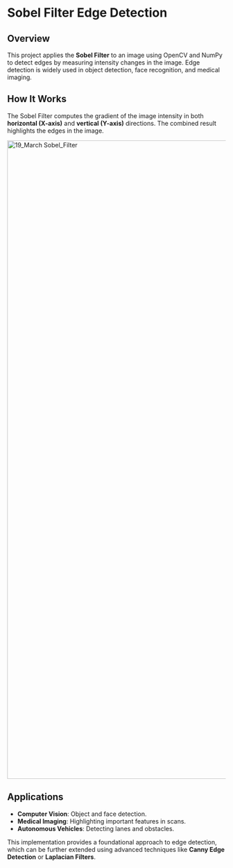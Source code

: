 # Sobel Filter Edge Detection

## Overview
This project applies the **Sobel Filter** to an image using OpenCV and NumPy to detect edges by measuring intensity changes in the image. Edge detection is widely used in object detection, face recognition, and medical imaging.

## How It Works
The Sobel Filter computes the gradient of the image intensity in both **horizontal (X-axis)** and **vertical (Y-axis)** directions. The combined result highlights the edges in the image.

<img width="1470" alt="19_March Sobel_Filter" src="https://github.com/user-attachments/assets/828d9790-f1ae-4dea-b1db-f68d8300911d" />

## Applications
- **Computer Vision**: Object and face detection.
- **Medical Imaging**: Highlighting important features in scans.
- **Autonomous Vehicles**: Detecting lanes and obstacles.

This implementation provides a foundational approach to edge detection, which can be further extended using advanced techniques like **Canny Edge Detection** or **Laplacian Filters**.
